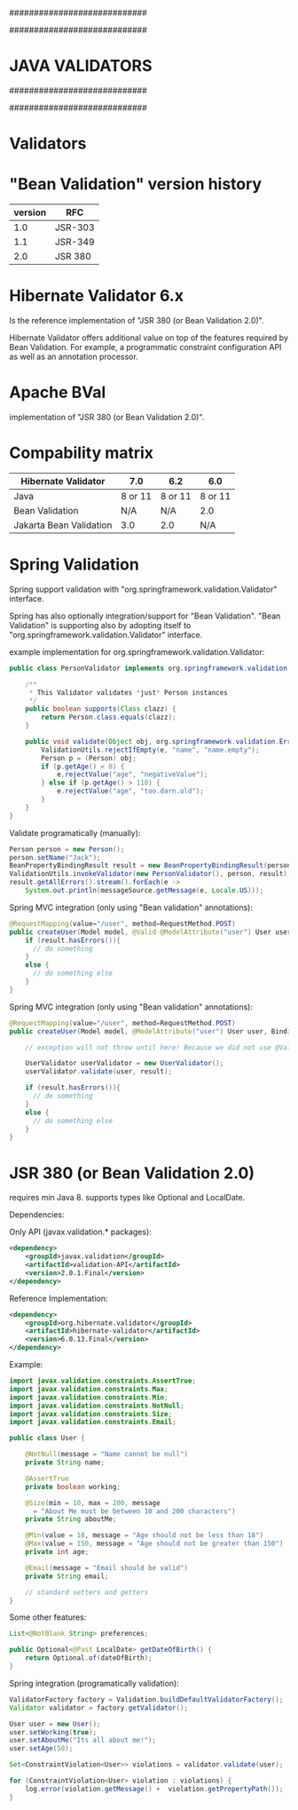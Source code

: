 ############################

############################
# JAVA VALIDATORS
############################

############################

# Validators

# "Bean Validation" version history

| version | RFC     |
|---------|---------|
| 1.0     | JSR-303 |
| 1.1     | JSR-349 |
| 2.0     | JSR 380 |

# Hibernate Validator 6.x
Is the reference implementation of "JSR 380 (or Bean Validation 2.0)".

Hibernate Validator offers additional value on top of the features required by Bean Validation. For example, a programmatic constraint configuration API as well as an annotation processor.

# Apache BVal
implementation of "JSR 380 (or Bean Validation 2.0)".

# Compability matrix

| Hibernate Validator     | 7.0     | 6.2     | 6.0     |
|-------------------------|---------|---------|---------|
| Java                    | 8 or 11 | 8 or 11 | 8 or 11 |
| Bean Validation         | N/A     | N/A     | 2.0     |
| Jakarta Bean Validation | 3.0     | 2.0     | N/A     |

# Spring Validation
Spring support validation with "org.springframework.validation.Validator" interface.

Spring has also optionally integration/support for "Bean Validation". "Bean Validation" is supporting also by adopting itself to "org.springframework.validation.Validator" interface.

example implementation for org.springframework.validation.Validator:

```java
public class PersonValidator implements org.springframework.validation.Validator {

    /**
     * This Validator validates *just* Person instances
     */
    public boolean supports(Class clazz) {
        return Person.class.equals(clazz);
    }

    public void validate(Object obj, org.springframework.validation.Errors e) {
        ValidationUtils.rejectIfEmpty(e, "name", "name.empty");
        Person p = (Person) obj;
        if (p.getAge() < 0) {
            e.rejectValue("age", "negativeValue");
        } else if (p.getAge() > 110) {
            e.rejectValue("age", "too.darn.old");
        }
    }
}
```

Validate programatically (manually):

```java
Person person = new Person();
person.setName("Jack");
BeanPropertyBindingResult result = new BeanPropertyBindingResult(person, "person");
ValidationUtils.invokeValidator(new PersonValidator(), person, result);
result.getAllErrors().stream().forEach(e ->
    System.out.println(messageSource.getMessage(e, Locale.US)));
```

Spring MVC integration (only using "Bean validation" annotations):

```java
@RequestMapping(value="/user", method=RequestMethod.POST)
public createUser(Model model, @Valid @ModelAttribute("user") User user, BindingResult result){
    if (result.hasErrors()){
      // do something
    }
    else {
      // do something else
    }
}
```

Spring MVC integration (only using "Bean validation" annotations):

```java
@RequestMapping(value="/user", method=RequestMethod.POST)
public createUser(Model model, @ModelAttribute("user") User user, BindingResult result){

    // exception will not throw until here! Because we did not use @Valid annotation.

    UserValidator userValidator = new UserValidator();
    userValidator.validate(user, result);

    if (result.hasErrors()){
      // do something
    }
    else {
      // do something else
    }
}
```

# JSR 380 (or Bean Validation 2.0)
requires min Java 8. supports types like Optional and LocalDate.

Dependencies:

Only API (javax.validation.* packages):

```xml
<dependency>
    <groupId>javax.validation</groupId>
    <artifactId>validation-API</artifactId>
    <version>2.0.1.Final</version>
</dependency>
```

Reference Implementation:

```xml
<dependency>
    <groupId>org.hibernate.validator</groupId>
    <artifactId>hibernate-validator</artifactId>
    <version>6.0.13.Final</version>
</dependency>
```

Example:

```java
import javax.validation.constraints.AssertTrue;
import javax.validation.constraints.Max;
import javax.validation.constraints.Min;
import javax.validation.constraints.NotNull;
import javax.validation.constraints.Size;
import javax.validation.constraints.Email;

public class User {

    @NotNull(message = "Name cannot be null")
    private String name;

    @AssertTrue
    private boolean working;

    @Size(min = 10, max = 200, message
      = "About Me must be between 10 and 200 characters")
    private String aboutMe;

    @Min(value = 18, message = "Age should not be less than 18")
    @Max(value = 150, message = "Age should not be greater than 150")
    private int age;

    @Email(message = "Email should be valid")
    private String email;

    // standard setters and getters
}
```

Some other features:

```java
List<@NotBlank String> preferences;
```

```java
public Optional<@Past LocalDate> getDateOfBirth() {
    return Optional.of(dateOfBirth);
}
```

Spring integration (programatically validation):

```java
ValidatorFactory factory = Validation.buildDefaultValidatorFactory();
Validator validator = factory.getValidator();

User user = new User();
user.setWorking(true);
user.setAboutMe("Its all about me!");
user.setAge(50);

Set<ConstraintViolation<User>> violations = validator.validate(user);

for (ConstraintViolation<User> violation : violations) {
    log.error(violation.getMessage() +  violation.getPropertyPath());
}
```